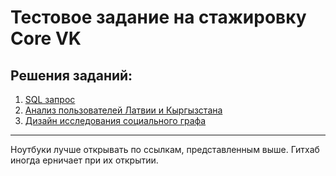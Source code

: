 # Тестовое задание на стажировку Core VK




## Решения заданий:

1. [SQL запрос](https://nbviewer.jupyter.org/github/Phinnik/vk_test_core/blob/master/task_1.ipynb)
1. [Анализ пользователей Латвии и Кыргызстана](https://nbviewer.jupyter.org/github/Phinnik/vk_test_core/blob/master/task_2.ipynb)
1. [Дизайн исследования социального графа](https://github.com/Phinnik/vk_test_core/blob/master/task_3.md)

___


Ноутбуки лучше открывать по ссылкам, представленным выше. Гитхаб иногда ерничает при их открытии.
